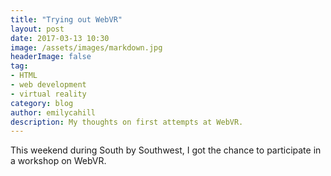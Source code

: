 ```yaml
---
title: "Trying out WebVR"
layout: post
date: 2017-03-13 10:30
image: /assets/images/markdown.jpg
headerImage: false
tag:
- HTML
- web development
- virtual reality
category: blog
author: emilycahill
description: My thoughts on first attempts at WebVR.
---
```


This weekend during South by Southwest, I got the chance to participate in a workshop on WebVR. 
